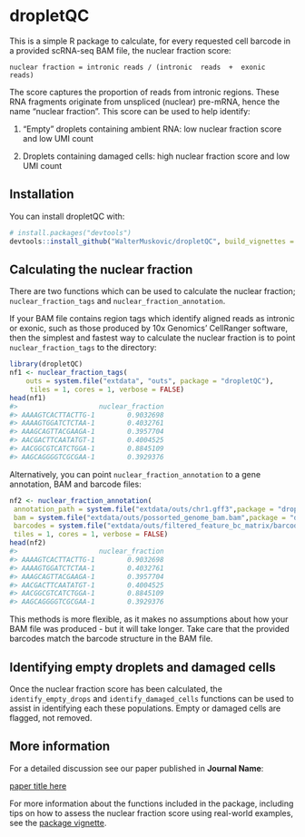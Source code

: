 
<!-- README.md is generated from README.Rmd. Please edit that file -->

# dropletQC

<!-- badges: start -->
<!-- badges: end -->

This is a simple R package to calculate, for every requested cell
barcode in a provided scRNA-seq BAM file, the nuclear fraction score:

    nuclear fraction = intronic reads / (intronic  reads  +  exonic  reads)

The score captures the proportion of reads from intronic regions. These
RNA fragments originate from unspliced (nuclear) pre-mRNA, hence the
name “nuclear fraction”. This score can be used to help identify:

1.  “Empty” droplets containing ambient RNA: low nuclear fraction score
    and low UMI count

2.  Droplets containing damaged cells: high nuclear fraction score and
    low UMI count

## Installation

You can install dropletQC with:

``` r
# install.packages("devtools")
devtools::install_github("WalterMuskovic/dropletQC", build_vignettes = TRUE)
```

## Calculating the nuclear fraction

There are two functions which can be used to calculate the nuclear
fraction; `nuclear_fraction_tags` and `nuclear_fraction_annotation`.

If your BAM file contains region tags which identify aligned reads as
intronic or exonic, such as those produced by 10x Genomics’ CellRanger
software, then the simplest and fastest way to calculate the nuclear
fraction is to point `nuclear_fraction_tags` to the directory:

``` r
library(dropletQC)
nf1 <- nuclear_fraction_tags(
    outs = system.file("extdata", "outs", package = "dropletQC"),
     tiles = 1, cores = 1, verbose = FALSE)
head(nf1)
#>                    nuclear_fraction
#> AAAAGTCACTTACTTG-1        0.9032698
#> AAAAGTGGATCTCTAA-1        0.4032761
#> AAAGCAGTTACGAAGA-1        0.3957704
#> AACGACTTCAATATGT-1        0.4004525
#> AACGGCGTCATCTGGA-1        0.8845109
#> AAGCAGGGGTCGCGAA-1        0.3929376
```

Alternatively, you can point `nuclear_fraction_annotation` to a gene
annotation, BAM and barcode files:

``` r
nf2 <- nuclear_fraction_annotation(
 annotation_path = system.file("extdata/outs/chr1.gff3",package = "dropletQC"),
 bam = system.file("extdata/outs/possorted_genome_bam.bam",package = "dropletQC"),
 barcodes = system.file("extdata/outs/filtered_feature_bc_matrix/barcodes.tsv.gz",package = "dropletQC"),
 tiles = 1, cores = 1, verbose = FALSE)
head(nf2)
#>                    nuclear_fraction
#> AAAAGTCACTTACTTG-1        0.9032698
#> AAAAGTGGATCTCTAA-1        0.4032761
#> AAAGCAGTTACGAAGA-1        0.3957704
#> AACGACTTCAATATGT-1        0.4004525
#> AACGGCGTCATCTGGA-1        0.8845109
#> AAGCAGGGGTCGCGAA-1        0.3929376
```

This methods is more flexible, as it makes no assumptions about how your
BAM file was produced - but it will take longer. Take care that the
provided barcodes match the barcode structure in the BAM file.

## Identifying empty droplets and damaged cells

Once the nuclear fraction score has been calculated, the
`identify_empty_drops` and `identify_damaged_cells` functions can be
used to assist in identifying each these populations. Empty or damaged
cells are flagged, not removed.

## More information

For a detailed discussion see our paper published in **Journal Name**:

[paper title here](https://www.google.com)

For more information about the functions included in the package,
including tips on how to assess the nuclear fraction score using
real-world examples, see the [package
vignette](https://waltermuskovic.github.io/dropletQC/articles/dropletQC.html).
